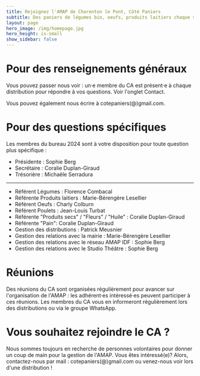 ```yaml
---
title: Rejoignez l'AMAP de Charenton le Pont, Côté Paniers
subtitle: Des paniers de légumes bio, oeufs, produits laitiers chaque semaine...
layout: page
hero_image: /img/homepage.jpg
hero_height: is-small
show_sidebar: false
---
```


# Pour des renseignements généraux

Vous pouvez passer nous voir : un·e membre du CA est présent·e à chaque distribution pour répondre à vos questions. Voir l'onglet Contact.

Vous pouvez également nous écrire à cotepaniers(@)gmail.com.

# Pour des questions spécifiques

Les membres du bureau 2024 sont à votre disposition pour toute question plus spécifique : 

- Présidente : Sophie Berg
- Secrétaire : Coralie Duplan-Giraud
- Trésorière : Michaële Serradura

---

- Référent Légumes : Florence Combacal
- Référente Produits laitiers : Marie-Bérengère Lesellier
- Référent Oeufs : Charly Colburn
- Référent Poulets : Jean-Louis Turbat
- Référente "Produits secs" / "Fleurs" / "Huile" : Coralie Duplan-Giraud
- Référente "Pain": Coralie Duplan-Giraud
- Gestion des distributions : Patrick Meusnier
- Gestion des relations avec la mairie : Marie-Bérengère Lesellier
- Gestion des relations avec le réseau AMAP IDF : Sophie Berg
- Gestion des relations avec le Studio Théâtre : Sophie Berg


# Réunions

Des réunions du CA sont organisées régulièrement pour avancer sur l'organisation de l'AMAP : les adhérent·es intéressé·es peuvent participer à ces réunions. Les membres du CA vous en informeront régulièrement lors des distributions ou via le groupe WhatsApp.


# Vous souhaitez rejoindre le CA ? 

Nous sommes toujours en recherche de personnes volontaires pour donner un coup de main pour la gestion de l'AMAP. Vous êtes intéressé(e)? Alors, contactez-nous par mail : cotepaniers(@)gmail.com ou venez-nous voir lors d'une distribution ! 
